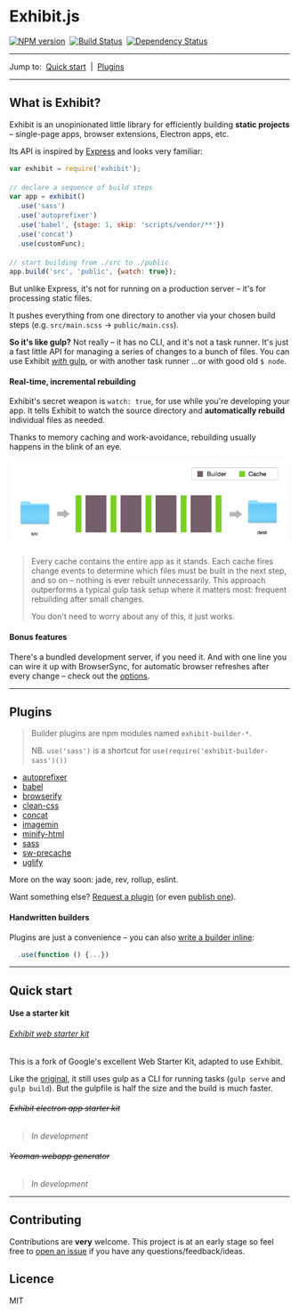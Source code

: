 <div>
  <h1>Exhibit.js</h1>
  <p><a href="https://npmjs.org/package/exhibit"><img alt="NPM version" src="https://img.shields.io/npm/v/exhibit.svg?style=flat-square"></a> &nbsp;<a href="http://travis-ci.org/exhibitjs/exhibit"><img alt="Build Status" src="https://img.shields.io/travis/exhibitjs/exhibit.svg?style=flat-square"></a> &nbsp;<a href="https://david-dm.org/exhibitjs/exhibit"><img alt="Dependency Status" src="https://img.shields.io/david/exhibitjs/exhibit.svg?style=flat-square"></a></p>
</div>

---

Jump to:&nbsp; [Quick start](#quick-start) &nbsp;|&nbsp; [Plugins](#plugins)

---


## What is Exhibit?

Exhibit is an unopinionated little library for efficiently building **static projects** – single-page apps, browser extensions, Electron apps, etc.

Its API is inspired by [Express](http://expressjs.com/) and looks very familiar:

```js
var exhibit = require('exhibit');

// declare a sequence of build steps
var app = exhibit()
  .use('sass')
  .use('autoprefixer')
  .use('babel', {stage: 1, skip: 'scripts/vendor/**'})
  .use('concat')
  .use(customFunc);

// start building from ./src to ./public
app.build('src', 'public', {watch: true});
```

But unlike Express, it's not for running on a production server – it's for processing static files.

It pushes everything from one directory to another via your chosen build steps (e.g.&nbsp;`src/main.scss`&nbsp;→&nbsp;`public/main.css`).

**So it's like gulp?** Not really – it has no CLI, and it's not a task runner. It's just a fast little API for managing a series of changes to a bunch of files. You can use Exhibit [*with* gulp][using with gulp], or with another task runner ...or with good old `$ node`.

#### Real-time, incremental rebuilding

Exhibit's secret weapon is `watch: true`, for use while you're developing your app. It tells Exhibit to watch the source directory and **automatically rebuild** individual files as needed.

Thanks to memory caching and work-avoidance, rebuilding usually happens in the blink of an eye.

![Exhibit flowchart]

> Every cache contains the entire app as it stands. Each cache fires change events to determine which files must be built in the next step, and so on – nothing is ever rebuilt unnecessarily. This approach outperforms a typical gulp task setup where it matters most: frequent rebuilding after small changes.
>
> You don't need to worry about any of this, it just works.


#### Bonus features

There's a bundled development server, if you need it. And with one line you can wire it up with BrowserSync, for automatic browser refreshes after every change – check out the [options].


---


## Plugins

> Builder plugins are npm modules named `exhibit-builder-*`.
>
> NB. `use('sass')` is a shortcut for `use(require('exhibit-builder-sass')())`

- [autoprefixer](https://github.com/exhibitjs/builder-autoprefixer)
- [babel](https://github.com/exhibitjs/builder-babel)
- [browserify](https://github.com/exhibitjs/builder-browserify)
- [clean-css](https://github.com/exhibitjs/builder-clean-css)
- [concat](https://github.com/exhibitjs/builder-concat)
- [imagemin](https://github.com/exhibitjs/builder-imagemin)
- [minify-html](https://github.com/exhibitjs/builder-minify-html)
- [sass](https://github.com/exhibitjs/builder-sass)
- [sw-precache](https://github.com/exhibitjs/builder-sw-precache)
- [uglify](https://github.com/exhibitjs/builder-uglify)

More on the way soon: jade, rev, rollup, eslint.

Want something else? [Request a plugin][issues] (or even [publish one][publishing guidelines]).


#### Handwritten builders

Plugins are just a convenience – you can also [write a builder inline][writing a builder]:

```js
  .use(function () {...})
```


---


## Quick start

#### Use a starter kit

###### [Exhibit web starter kit](https://github.com/exhibitjs/exhibit-wsk)

This is a fork of Google's excellent Web Starter Kit, adapted to use Exhibit.

Like the [original](https://github.com/google/web-starter-kit), it still uses gulp as a CLI for running tasks (`gulp serve` and `gulp build`). But the gulpfile is half the size and the build is much faster.

###### ~~Exhibit electron app starter kit~~

> *In development*

###### ~~Yeoman webapp generator~~

> *In development*

<!-- 
 -->

<!-- 
#### Manual setup

Follow the 5 minute [tutorial].
 -->
---

## Contributing

Contributions are **very** welcome. This project is at an early stage so feel free to [open an issue](https://github.com/exhibitjs/exhibit/issues) if you have any questions/feedback/ideas.


## Licence

MIT


[exhibit flowchart]: docs/flowchart.png
[options]: docs/api/build.md#options
[issues]: https://github.com/exhibitjs/exhibit/issues
[writing a builder]: docs/writing-a-builder.md
[publishing guidelines]: docs/publishing-guidelines.md
[use]: docs/api/use.md
[tutorial]: docs/tutorial.md
[using with gulp]: docs/using-exhibit-with-gulp.md
